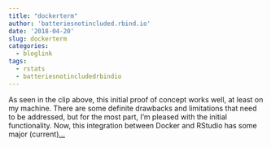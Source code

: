 ```yaml
---
title: "dockerterm"
author: 'batteriesnotincluded.rbind.io'
date: '2018-04-20'
slug: dockerterm
categories:
  - bloglink
tags:
  - rstats
  - batteriesnotincludedrbindio
---
```


As seen in the clip above, this initial proof of concept works well, at least on my machine. There are some definite drawbacks and limitations that need to be addressed, but for the most part, I’m pleased with the initial functionality. Now, this integration between Docker and RStudio has some major (current)[... <i class="fas fa-external-link-alt"></i>](https://batteriesnotincluded.rbind.io/post/2018/04/dockerterm/)

